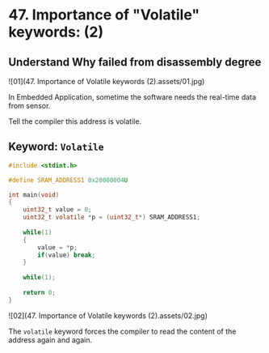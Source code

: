 # 47. Importance of "Volatile" keywords: (2)



## Understand Why failed from disassembly degree

![01](47. Importance of Volatile keywords (2).assets/01.jpg)

In Embedded Application, sometime the software needs the real-time data from sensor.

Tell the compiler this address is volatile.

## Keyword: `Volatile`

```c
#include <stdint.h>

#define SRAM_ADDRESS1 0x20000004U

int main(void)
{
    uint32_t value = 0;
    uint32_t volatile *p = (uint32_t*) SRAM_ADDRESS1;
    
    while(1)
    {
        value = *p;
        if(value) break;
    }
    
    while(1);
    
    return 0;
}
```

![02](47. Importance of Volatile keywords (2).assets/02.jpg)

The `volatile` keyword forces the compiler to read the content of the address again and again.